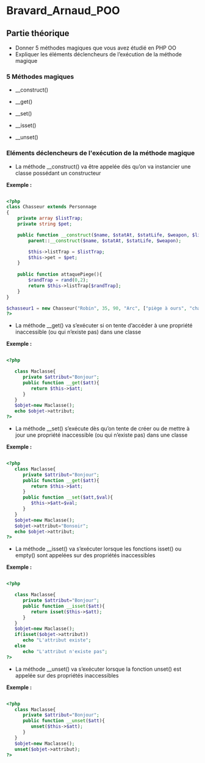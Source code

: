 # Bravard_Arnaud_POO

## Partie théorique 

- Donner 5 méthodes magiques que vous avez étudié en PHP OO
- Expliquer les éléments déclencheurs de l’exécution de la méthode magique 


### 5 Méthodes magiques

- __construct()

- __get()

- __set()

- __isset()

- __unset()


### Eléments déclencheurs de l'exécution de la méthode magique

- La méthode __construct() va être appelée dès qu’on va instancier une classe possédant un constructeur

**Exemple :**
```php

<?php
class Chasseur extends Personnage
{
    private array $listTrap;
    private string $pet;

    public function __construct($name, $statAt, $statLife, $weapon, $listTrap, $pet){
        parent::__construct($name, $statAt, $statLife, $weapon);

        $this->listTrap = $listTrap;
        $this->pet = $pet;
    }        
    
    public function attaquePiege(){
        $randTrap = rand(0,2);
        return $this->listTrap[$randTrap];
    }
}

$chasseur1 = new Chasseur("Robin", 35, 90, "Arc", ["piège à ours", "chausse-trape", "poison"], "Potit chien");
?>
```



- La méthode __get() va s’exécuter si on tente d’accéder à une propriété inaccessible (ou qui n’existe pas) dans une
classe

**Exemple :**
```php

<?php

   class Maclasse{
      private $attribut="Bonjour";
      public function __get($att){
         return $this->$att;
      }
   }
   $objet=new Maclasse();
   echo $objet->attribut;
?>
```



- La méthode __set() s’exécute dès qu’on tente de créer ou de mettre à jour une propriété inaccessible (ou qui n’existe pas) dans une classe

**Exemple :**
```php

<?php
   class Maclasse{
      private $attribut="Bonjour";
      public function __get($att){
         return $this->$att;
      }
      public function __set($att,$val){
         $this->$att=$val;
      }
   }
   $objet=new Maclasse();
   $objet->attribut="Bonsoir";
   echo $objet->attribut;
?>
```



- La méthode __isset() va s’exécuter lorsque les fonctions isset() ou empty() sont appelées sur des propriétés inaccessibles

**Exemple :**
```php

<?php

   class Maclasse{
      private $attribut="Bonjour";
      public function __isset($att){
         return isset($this->$att);
      }
   }
   $objet=new Maclasse();
   if(isset($objet->attribut))
      echo "L'attribut existe";
   else
      echo "L'attribut n'existe pas";
?>
```



- La méthode __unset() va s’exécuter lorsque la fonction unset() est appelée sur des propriétés inaccessibles

**Exemple :**
```php

<?php
   class Maclasse{
      private $attribut="Bonjour";
      public function __unset($att){
         unset($this->$att);
      }
   }
   $objet=new Maclasse();
   unset($objet->attribut);
?>
```